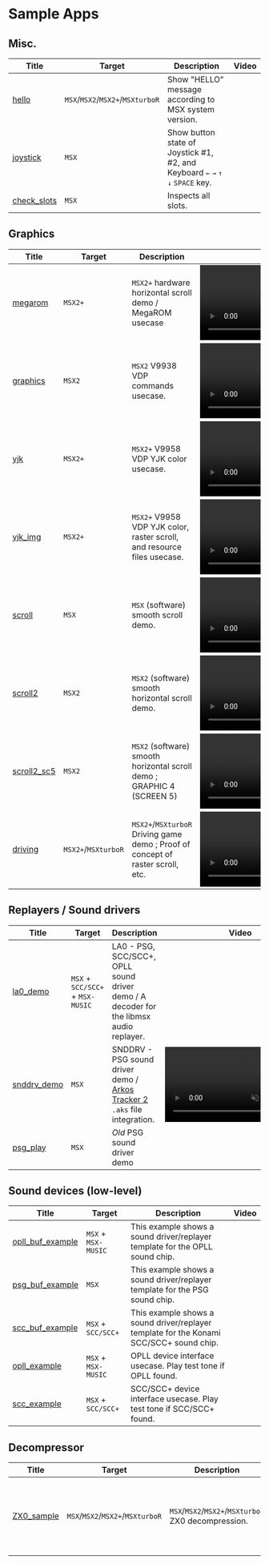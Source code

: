 # Sample Apps

## Misc.

| Title                                  | Target                           | Description                                                                                                           | Video                                                                                                                              |
|----------------------------------------|----------------------------------|-----------------------------------------------------------------------------------------------------------------------|------------------------------------------------------------------------------------------------------------------------------------|
| [hello](hello)                         | `MSX`/`MSX2`/`MSX2+`/`MSXturboR` | Show "HELLO" message according to MSX system version.                                                                 |                                                                                                                                    |
| [joystick](joystick)                   | `MSX`                            | Show button state of Joystick #1, #2, and Keyboard `←` `→` `↑` `↓` `SPACE` key.                                       |                                                                                                                                    |
| [check\_slots](check_slots)            | `MSX`                            | Inspects all slots.                                                                                                   |                                                                                                                                    |

## Graphics

| Title                                  | Target                           | Description                                                                                                           | Video                                                                                                                              |
|----------------------------------------|----------------------------------|-----------------------------------------------------------------------------------------------------------------------|------------------------------------------------------------------------------------------------------------------------------------|
| [megarom](megarom)                     | `MSX2+`                          | `MSX2+` hardware horizontal scroll demo / MegaROM usecase                                                             | <video src="https://user-images.githubusercontent.com/659805/169100710-f450963c-10f3-4a99-bf2d-aa801da55f7e.mp4" controls muted /> |
| [graphics](graphics)                   | `MSX2`                           | `MSX2` V9938 VDP commands usecase.                                                                                    | <video src="https://user-images.githubusercontent.com/659805/205459023-5aee93da-b6a0-48fe-af47-7006bbb134e5.mp4" controls muted /> |
| [yjk](yjk)                             | `MSX2+`                          | `MSX2+` V9958 VDP YJK color usecase.                                                                                  | <video src="https://user-images.githubusercontent.com/659805/206182067-50b5aac9-7220-40a1-a4bb-a7ba0fded74f.mp4" controls muted /> |
| [yjk\_img](yjk_img)                    | `MSX2+`                          | `MSX2+` V9958 VDP YJK color, raster scroll, and resource files usecase.                                               | <video src="https://user-images.githubusercontent.com/659805/206873387-0f5f6584-1250-4a0f-b129-44a2b617eb67.mp4" controls muted /> |
| [scroll](scroll)                       | `MSX`                            | `MSX` (software) smooth scroll demo.                                                                                  | <video src="https://user-images.githubusercontent.com/659805/212444487-58c41f8a-0115-487b-a6de-b1fccdc3b0fe.mp4" controls muted /> |
| [scroll2](scroll2)                     | `MSX2`                           | `MSX2` (software) smooth horizontal scroll demo.                                                                      | <video src="https://user-images.githubusercontent.com/659805/212805495-c3de91a9-d855-4473-ad51-eb49aea389c0.mp4" controls muted /> |
| [scroll2\_sc5](scroll2_sc5)            | `MSX2`                           | `MSX2` (software) smooth horizontal scroll demo ; GRAPHIC 4 (SCREEN 5)                                                | <video src="https://user-images.githubusercontent.com/659805/213215110-3a01a382-d9e1-49c3-96b2-1eeb5c128697.mp4" controls muted /> |
| [driving](driving)                     | `MSX2+`/`MSXturboR`              | `MSX2+`/`MSXturboR` Driving game demo ; Proof of concept of raster scroll, etc.                                       | <video src="https://user-images.githubusercontent.com/659805/215086813-f2ed3926-5f4b-4f66-a799-3f083a0098ff.mp4" controls muted /> |

## Replayers / Sound drivers

| Title                                  | Target                           | Description                                                                                                           | Video                                                                                                                              |
|----------------------------------------|----------------------------------|-----------------------------------------------------------------------------------------------------------------------|------------------------------------------------------------------------------------------------------------------------------------|
| [la0\_demo](la0_demo)                  | `MSX` + `SCC/SCC+` + `MSX-MUSIC` | LA0 - PSG, SCC/SCC+, OPLL sound driver demo / A decoder for the libmsx audio replayer.                                |                                                                                                                                    |
| [snddrv\_demo](snddrv_demo)            | `MSX`                            | SNDDRV - PSG sound driver demo / [Arkos Tracker 2](http://www.julien-nevo.com/arkostracker/) `.aks` file integration. | <video src="https://user-images.githubusercontent.com/659805/200720906-7409fd6c-ee62-4f37-89bf-ba6645ebfc65.mp4" controls muted /> |
| [psg\_play](psg_play)                  | `MSX`                            | *Old* PSG sound driver demo                                                                                           |                                                                                                                                    |


## Sound devices (low-level)

| Title                                  | Target                           | Description                                                                                                           | Video                                                                                                                              |
|----------------------------------------|----------------------------------|-----------------------------------------------------------------------------------------------------------------------|------------------------------------------------------------------------------------------------------------------------------------|
| [opll\_buf\_example](opll_buf_example) | `MSX` + `MSX-MUSIC`              | This example shows a sound driver/replayer template for the OPLL sound chip.                                          |                                                                                                                                    |
| [psg\_buf\_example](psg_buf_example)   | `MSX`                            | This example shows a sound driver/replayer template for the PSG sound chip.                                           |                                                                                                                                    |
| [scc\_buf\_example](scc_buf_example)   | `MSX` + `SCC/SCC+`               | This example shows a sound driver/replayer template for the Konami SCC/SCC+ sound chip.                               |                                                                                                                                    |
| [opll\_example](opll_example)          | `MSX` + `MSX-MUSIC`              | OPLL device interface usecase. Play test tone if OPLL found.                                                          |                                                                                                                                    |
| [scc\_example](scc_example)            | `MSX` + `SCC/SCC+`               | SCC/SCC+ device interface usecase. Play test tone if SCC/SCC+ found.                                                  |                                                                                                                                    |

## Decompressor

| Title                                  | Target                           | Description                                                                                                           | Video                                                                                                                              |
|----------------------------------------|----------------------------------|-----------------------------------------------------------------------------------------------------------------------|------------------------------------------------------------------------------------------------------------------------------------|
| [ZX0\_sample](ZX0_sample)              | `MSX`/`MSX2`/`MSX2+`/`MSXturboR` | `MSX`/`MSX2`/`MSX2+`/`MSXturboR` ZX0 decompression.                                                                   | <video src="https://user-images.githubusercontent.com/659805/229280403-f12d832e-80ab-4d67-8706-606597aa2c20.mp4" controls muted /> |
